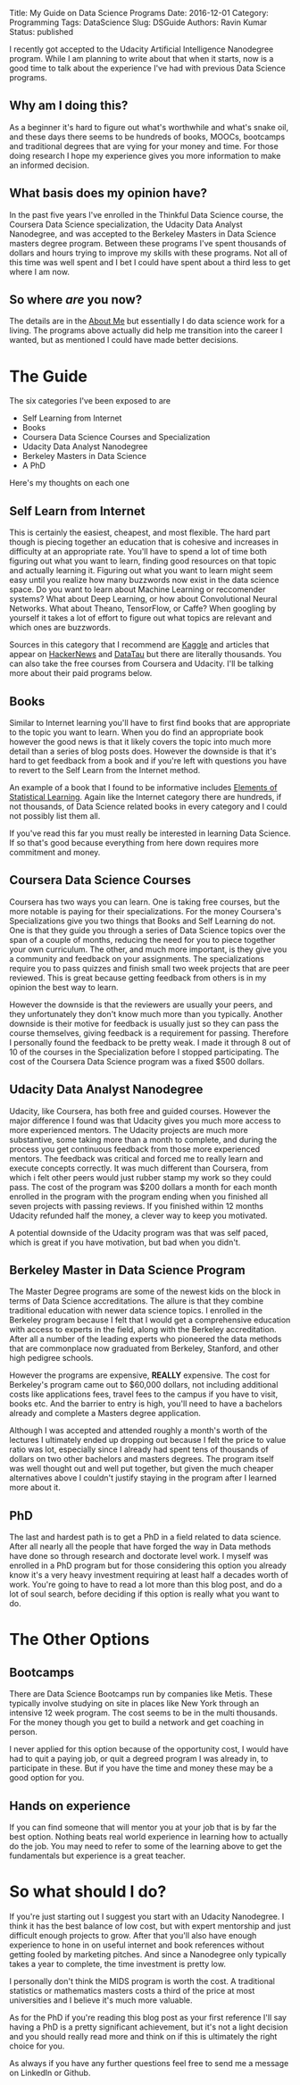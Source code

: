 Title: My Guide on Data Science Programs
Date: 2016-12-01
Category: Programming 
Tags: DataScience
Slug: DSGuide 
Authors: Ravin Kumar
Status: published 

I recently got accepted to the Udacity Artificial Intelligence Nanodegree program.
While I am planning to write about that when it starts, now is a good
time to talk about the experience I've had with previous Data Science programs.  

## Why am I doing this?
As a beginner it's hard to figure out what's worthwhile and what's
snake oil, and these days there seems to be hundreds of books, MOOCs, bootcamps
and traditional degrees that are vying for your money and time. For those
doing research I hope my experience gives you more information to make
an informed decision.

## What basis does my opinion have?
In the past five years I've enrolled in the Thinkful Data Science course,
the Coursera Data Science specialization, the Udacity Data Analyst Nanodegree,
and was accepted to the Berkeley Masters in Data Science masters degree
program. Between these programs I've spent thousands of dollars and hours
trying to improve my skills with these programs. Not all of this time 
was well spent and I bet I could have spent about a third less to get
where I am now.

## So where *are* you now?
The details are in the [About Me](pages/About.html) but essentially I do
data science work for a living. The programs above actually did help me
transition into the career I wanted, but as mentioned I could have made better
decisions.

# The Guide
The six categories I've been exposed to are  

* Self Learning from Internet
* Books
* Coursera Data Science Courses and Specialization
* Udacity Data Analyst Nanodegree
* Berkeley Masters in Data Science
* A PhD

Here's my thoughts on each one

## Self Learn from Internet 
This is certainly the easiest, cheapest, and most flexible. The hard
part though is piecing together an education that is cohesive and increases
in difficulty at an appropriate rate. You'll have to spend a lot of time
both figuring out what you want to learn, finding good resources on that topic
and actually learning it. Figuring out what you want to learn might seem
easy until you realize how many buzzwords now exist in the data science space.
Do you want to learn about Machine Learning or reccomender systems? What about
Deep Learning, or how about Convolutional Neural Networks. What about
Theano, TensorFlow, or Caffe? When googling by yourself it takes a lot
of effort to figure out what topics are relevant and which ones are buzzwords.

Sources in this category that I recommend are [Kaggle](www.kaggle.com) and 
articles that appear on [HackerNews](www.hackernews.com) and [DataTau](www.datatau.com)
but there are literally thousands. You can also take the free courses 
from Coursera and Udacity. I'll be talking more about their paid programs
below.

## Books
Similar to Internet learning you'll have to first find books that are
appropriate to the topic you want to learn. When you do find an appropriate
book however the good news is that it likely covers the topic into much
more detail than a series of blog posts does. However the downside is that
it's hard to get feedback from a book and if you're left with questions
you have to revert to the Self Learn from the Internet method.

An example of a book that I found to be informative includes
[Elements of Statistical Learning](http://statweb.stanford.edu/~tibs/ElemStatLearn/).
Again like the Internet category there are hundreds, if not thousands, of 
Data Science related books in every category and I could not possibly list
them all.  


If you've read this far you must really be interested in learning Data Science.
If so that's good because everything from here down requires more commitment
and money.

## Coursera Data Science Courses
Coursera has two ways you can learn. One is taking free courses, but the 
more notable is paying for their specializations. For the money Coursera's
Specializations give you two things that Books and Self Learning do not.
One is that they guide you through a series of Data Science topics over the
span of a couple of months, reducing the need for you to piece together
your own curriculum. The other, and much more important, is they give you
a community and feedback on your assignments. The specializations require
you to pass quizzes and finish small two week projects that are peer reviewed. 
This is great because
getting feedback from others is in my opinion the best way to learn.

However the downside is that the reviewers are usually your peers, and they
unfortunately they don't know much more than you typically. Another downside
is their motive for feedback is usually just so they can pass the course themselves,
giving feedback is a requirement for passing. Therefore I personally found
the feedback to be pretty weak. I made it through 8 out of 10 of the
courses in the Specialization before I stopped participating. The cost
of the Coursera Data Science program was a fixed $500 dollars.

## Udacity Data Analyst Nanodegree
Udacity, like Coursera, has both free and guided courses. However the major
difference I found was that Udacity gives you much more access to more experienced
mentors. The Udacity projects are much more substantive, some taking more 
than a month to complete, and during the process you get continuous feedback
from those more experienced mentors. The feedback was critical and 
forced me to really learn and execute concepts correctly. It was much different
than Coursera, from which i felt other peers would just rubber stamp my 
work so they could pass. The cost of the program was $200 dollars a month
for each month enrolled in the program with the program ending when you finished
all seven projects with passing reviews. If you finished within 12 months
Udacity refunded half the money, a clever way to keep you motivated.

A potential downside of the Udacity program was that was self paced, which 
is great if you have motivation, but bad when you didn't. 

## Berkeley Master in Data Science Program
The Master Degree programs are some of the newest kids on the block in terms
of Data Science accreditations. The allure is that they combine traditional
education with newer data science topics. I enrolled in the 
Berkeley program because I felt that I would get a comprehensive education 
with access to experts in the field, along with the Berkeley accreditation.
After all a number of the leading experts who pioneered the data methods that
are commonplace now graduated from Berkeley, Stanford, and other high
pedigree schools.

However the programs are expensive, **REALLY** expensive. The cost
for Berkeley's program came out to $60,000 dollars, not including additional
costs like applications fees, travel fees to the campus if you have to visit,
books etc. And the barrier to entry is high, you'll need to have a bachelors already
and complete a Masters degree application.

Although I was accepted and attended roughly a month's worth of the lectures
I ultimately ended up dropping out because I felt the price to value ratio
was lot, especially since I already had spent tens of thousands of dollars on
two other bachelors and masters degrees. The program itself was well thought out
and well put together, but given the much cheaper alternatives above I couldn't
justify staying in the program after I learned more about it.

## PhD
The last and hardest path is to
get a PhD in a field related to data science. After all nearly all the people
that have forged the way in Data methods have done so through research
and doctorate level work. I myself was enrolled in a PhD program but for
those considering this option you already know it's a very heavy investment
requiring at least half a decades worth of work. You're going to have
to read a lot more than this blog post, and do a lot of soul search, before
deciding if this option is really what you want to do.

# The Other Options

## Bootcamps 
There are Data Science Bootcamps run by companies like Metis. These
typically involve studying on site in places like New York through an intensive
12 week program. The cost seems to be in the multi thousands. For the money
though you get to build a network and get coaching in person.

I never applied for this option because of the opportunity cost, I would
have had to quit a paying job, or quit a degreed program I was already in,
to participate in these. But if you have the time and money these may be a good
option for you.

## Hands on experience
If you can find someone that will mentor you at your job that is by far
the best option. Nothing beats real world experience in learning how to actually
do the job. You may need to refer to some of the learning above to get the
fundamentals but experience is a great teacher.

# So what should I do?
If you're just starting out I suggest you start with an Udacity Nanodegree.
I think it has the best balance of low cost, but with expert mentorship
and just difficult enough projects to grow. After that you'll also have
enough experience to hone in on useful internet and book references without
getting fooled by marketing pitches.  And since a Nanodegree only typically
takes a year to complete, the time investment is pretty low.

I personally don't think the MIDS program is worth the cost. A traditional
statistics or mathematics masters costs a third of the price at most
universities and I believe it's much more valuable.

As for the PhD if you're reading this blog post as your first reference
I'll say having a PhD is a pretty significant achievement, but it's not a light
decision and you should really read more and think on if this is ultimately
the right choice for you.

As always if you have any further questions feel free to send me a message
on LinkedIn or Github. 

